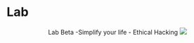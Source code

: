 # Lab
<p align="center">
Lab Beta -Simplify your life - Ethical Hacking
<img src="https://i.imgur.com/Sx9ZxAM.png">
